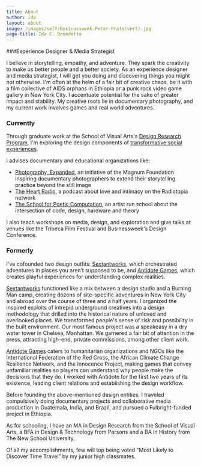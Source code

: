 ```yaml
---
title: About
author: ida
layout: about
image: /images/self/Businessweek-Peter-Prato(vert).jpg
page-title: Ida C. Benedetto
---
```


###Experience Designer & Media Strategist

I believe in storytelling, empathy, and adventure. They spark the creativity to make us better people and a better society. As an experience designer and media strategist, I will get you doing and discovering things you might not otherwise. I'm often at the helm of a fair bit of creative chaos, be it with a film collective of AIDS orphans in Ethiopia or a punk rock video game gallery in New York City. I accentuate potential for the sake of greater impact and stability. My creative roots lie in documentary photography, and my current work involves games and real world adventures. 

<h3 class="subheader">Currently</h3>

Through graduate work at the School of Visual Arts's <a href="http://designresearch.sva.edu/program/" target="_blank">Design Research Program</a>, I'm exploring the design components of [transformative social experiences](/2016/04/sex-death-survival/).

I advises documentary and educational organizations like:

* <a href="http://magnumfoundation.org/photoex/" target="_blank">Photography, Expanded</a>, an initiative of the Magnum Foundation inspiring documentary photographers to extend their storytelling practice beyond the still image
* <a href="http://theheartradio.org/" target="_blank">The Heart Radio</a>, a podcast about love and intimacy on the Radiotopia network
* <a title="School For Poetic Computation" href="http://sfpc.io/" target="_blank">The School for Poetic Computation</a>, an artist run school about the intersection of code, design, hardware and theory

I also teach workshops on media, design, and exploration and give talks at venues like the Tribeca Film Festival and Businessweek's Design Conference. 

<h3 class="subheader">Formerly</h3>

I've co­founded two design outfits: [Sextantworks](http://sextantworks.com/), which orchestrated adventures in places you aren’t supposed to be, and [Antidote Games](http://playistheantidote.com/), which creates playful experiences for understanding complex realities. 

[Sextantworks](http://sextantworks.com/) functioned like a mix between a design studio and a Burning Man camp, creating dozens of site-specific adventures in New York City and abroad over the course of three and a half years. I organized the inspired exploits of intrepid underground creatives into a design methodology that drilled into the historical nature of unloved and overlooked places. We transformed people's sense of risk and possibility in the built environment. Our most famous project was a speakeasy in a dry water tower in Chelsea, Manhattan. We garnered a fair bit of attention in the press, attracting high-end, private commissions, among other client work.  

[Antidote Games](http://playistheantidote.com/) caters to humanitarian organizations and NGOs like the International Federation of the Red Cross, the African Climate Change Resilience Network, and the Innocence Project, making games that convey unfamiliar realities so players can understand why people make the decisions that they do. I worked with Antidote for the first two years of its existence, leading client relations and establishing the design workflow.  

Before founding the above-mentioned design entities, I traveled compulsively doing documentary projects and collaborative media production in Guatemala, India, and Brazil, and pursued a Fulbright-funded project in Ethiopia. 

As for schooling, I have an MA in Design Research from the School of Visual Arts, a BFA in Design & Technology from Parsons and a BA in History from The New School University.

Of all my accomplishments, few will top being voted &#8220;Most Likely to Discover Time Travel&#8221; by my junior high classmates.
